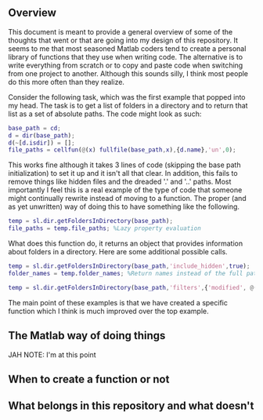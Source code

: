 ## Overview ##

This document is meant to provide a general overview of some of the thoughts that went or that are going into my design of this repository. It seems to me that most seasoned Matlab coders tend to create a personal library of functions that they use when writing code. The alternative is to write everything from scratch or to copy and paste code when switching from one project to another. Although this sounds silly, I think most people do this more often than they realize.

Consider the following task, which was the first example that popped into my head. The task is to get a list of folders in a directory and to return that list as a set of absolute paths. The code might look as such:

````matlab
base_path = cd;
d = dir(base_path);
d(~[d.isdir]) = [];
file_paths = cellfun(@(x) fullfile(base_path,x),{d.name},'un',0);
````

This works fine although it takes 3 lines of code (skipping the base path initialization) to set it up and it isn't all that clear. In addition, this fails to remove things like hidden files and the dreaded '.' and '..' paths. Most importantly I feel this is a real example of the type of code that someone might continually rewrite instead of moving to a function. The proper (and as yet unwritten) way of doing this to have something like the following.

````matlab
temp = sl.dir.getFoldersInDirectory(base_path);
file_paths = temp.file_paths; %Lazy property evaluation
````

What does this function do, it returns an object that provides information about folders in a directory. Here are some additional possible calls.

````matlab
temp = sl.dir.getFoldersInDirectory(base_path,'include_hidden',true);
folder_names = temp.folder_names; %Return names instead of the full paths

temp = sl.dir.getFoldersInDirectory(base_path,'filters',{'modified', @(x) x > now - 1,'regexp','^asdf'}); %Let's filter on the date and starts with 'asdf'
````

The main point of these examples is that we have created a specific function which I think is much improved over the top example.


## The Matlab way of doing things ##

JAH NOTE: I'm at this point

## When to create a function or not ##


## What belongs in this repository and what doesn't ##

